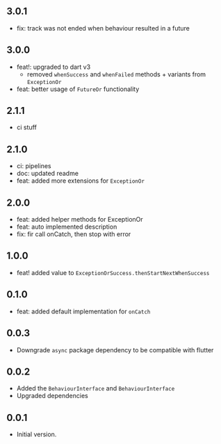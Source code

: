 ## 3.0.1

* fix:  track was not ended when behaviour resulted in a future

## 3.0.0

* feat!: upgraded to dart v3
  - removed `whenSuccess` and `whenFailed` methods + variants from `ExceptionOr`
* feat: better usage of `FutureOr` functionality

## 2.1.1

* ci stuff

## 2.1.0

* ci: pipelines
* doc: updated readme
* feat: added more extensions for `ExceptionOr`

## 2.0.0

* feat: added helper methods for ExceptionOr
* feat: auto implemented description
* fix: fir call onCatch, then stop with error

## 1.0.0

* feat! added value to `ExceptionOrSuccess.thenStartNextWhenSuccess`

## 0.1.0

* feat: added default implementation for `onCatch`

## 0.0.3

* Downgrade `async` package dependency to be compatible with flutter

## 0.0.2

* Added the `BehaviourInterface` and `BehaviourInterface`
* Upgraded dependencies

## 0.0.1

* Initial version.
